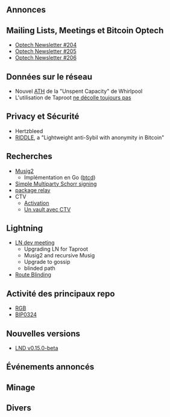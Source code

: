 ## Annonces

## Mailing Lists, Meetings et Bitcoin Optech

* [Optech Newsletter #204](https://bitcoinops.org/en/newsletters/2022/06/15/)
* [Optech Newsletter #205](https://bitcoinops.org/en/newsletters/2022/06/22/)
* [Optech Newsletter #206](https://bitcoinops.org/en/newsletters/2022/06/29/)

## Données sur le réseau

* Nouvel [ATH](https://nitter.net/SamouraiDev/status/1542511600334057473) de la "Unspent Capacity" de Whirlpool
* L'utilisation de Taproot [ne décolle toujours pas](https://nitter.net/BitMEXResearch/status/1539890378253402117)

## Privacy et Sécurité

* Hertzbleed
* [RIDDLE](https://reyify.com/blog/riddle), a "Lightweight anti-Sybil with anonymity in Bitcoin"

## Recherches

* [Musig2]()
    * Implémentation en Go ([btcd](https://github.com/btcsuite/btcd/pull/1820))
* [Simple Multiparty Schorr signing](https://eprint.iacr.org/2022/374.pdf)
* [package relay](https://lists.linuxfoundation.org/pipermail/bitcoin-dev/2022-May/020493.html)
* CTV
    * [Activation](https://bitcoinops.org/en/newsletters/2022/04/27/)
    * [Un vault avec CTV](https://github.com/jamesob/simple-ctv-vault)

## Lightning

* [LN dev meeting](https://lists.linuxfoundation.org/pipermail/lightning-dev/2022-June/003600.html)
    * Upgrading LN for Taproot
    * Musig2 and recursive Musig
    * Upgrade to gossip
    * blinded path
* [Route Blinding](https://github.com/lightning/bolts/pull/765)


## Activité des principaux repo

* [RGB](https://bitcoin.fr/concurrencer-les-gafam-et-les-banques-inventer-une-finance-totalement-decentralisee-lincroyable-potentiel-des-protocoles-rgb/)
* [BIP0324](https://bip324.com/)

## Nouvelles versions

* [LND v0.15.0-beta](https://github.com/lightningnetwork/lnd/releases/tag/v0.15.0-beta)

## Événements annoncés

## Minage

## Divers
